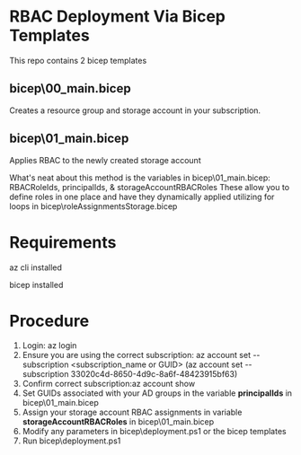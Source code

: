 # RBAC Deployment Via Bicep Templates
This repo contains 2 bicep templates 
## bicep\00_main.bicep 
Creates a resource group and storage account in your subscription.
## bicep\01_main.bicep 
Applies RBAC to the newly created storage account 

What's neat about this method is the variables in bicep\01_main.bicep: RBACRoleIds, principalIds, & storageAccountRBACRoles
These allow you to define roles in one place and have they dynamically applied utilizing for loops in bicep\roleAssignmentsStorage.bicep

# Requirements
az cli installed

bicep installed

# Procedure
1) Login: az login
2) Ensure you are using the correct subscription: az account set --subscription <subscription_name or GUID> (az account set --subscription 33020c4d-8650-4d9c-8a6f-48423915bf63)
3) Confirm correct subscription:az account show
4) Set GUIDs associated with your AD groups in the variable **principalIds** in bicep\01_main.bicep
5) Assign your storage account RBAC assignments in variable **storageAccountRBACRoles** in bicep\01_main.bicep
6) Modify any parameters in bicep\deployment.ps1 or the bicep templates
7) Run bicep\deployment.ps1